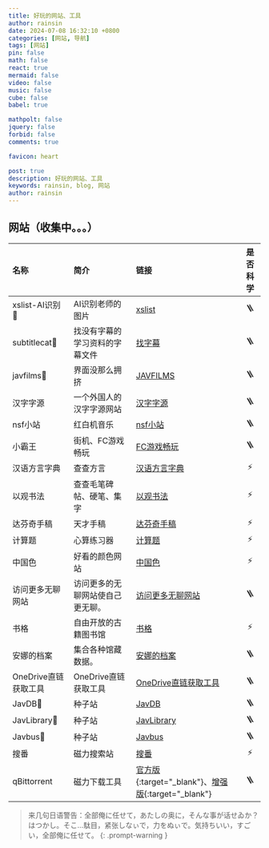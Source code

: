 ```yaml
---
title: 好玩的网站、工具
author: rainsin
date: 2024-07-08 16:32:10 +0800
categories: [网站, 导航]
tags: [网站]
pin: false
math: false
react: true
mermaid: false
video: false
music: false
cube: false
babel: true

mathpolt: false
jquery: false
forbid: false
comments: true

favicon: heart

post: true
description: 好玩的网站、工具
keywords: rainsin, blog, 网站
author: rainsin
---
```


## 网站（收集中。。。）

| 名称                          | 简介             | 链接     |    是否科学  |
| :--------------------------- | :--------------- | :------ | :----------: |
| xslist-AI识别🔞        | AI识别老师的图片        | [xslist](https://xslist.org/) |    🪜      |
| subtitlecat🔞         | 找没有字幕的学习资料的字幕文件 |[找字幕](https://subtitlecat.com/) |    🪜   |
| javfilms🔞            | 界面没那么拥挤  | [JAVFILMS](https://javfilms.com/)  |    🪜    |
| 汉字字源             | 一个外国人的汉字字源网站  | [汉字字源](https://hanziyuan.net/)  |    🪜    |
| nsf小站             | 红白机音乐  | [nsf小站](https://nsf.nesbbs.com/#/)  |    🪜    |
| 小霸王              | 街机、FC游戏畅玩  | [FC游戏畅玩](https://www.yikm.net/)  |    🪜   |
| 汉语方言字典         | 查查方言      | [汉语方言字典](https://zh.voicedic.com/)  |    ⚡    |
| 以观书法            | 查查毛笔碑帖、硬笔、集字      | [以观书法](https://web.ygsf.com/#/home?VNK=a2854203)  |    ⚡   |
| 达芬奇手稿            | 天才手稿        | [达芬奇手稿](http://www.drawingsofleonardo.org/)  |    ⚡   |
| 计算题              | 心算练习器        | [计算题](http://jisuanti.com/)  |    ⚡   |
| 中国色             | 好看的颜色网站        | [中国色](https://www.zhongguose.com/)  |    ⚡   |
| 访问更多无聊网站   | 访问更多的无聊网站使自己更无聊。        | [访问更多无聊网站](https://theuselessweb.com/)  |    🪜   |
| 书格  | 自由开放的古籍图书馆        | [书格](https://www.shuge.org/)  |    ⚡  |
| 安娜的档案  | 集合各种馆藏数据。       | [安娜的档案](https://zh.annas-archive.gs/)  |    🪜  |
| OneDrive直链获取工具  | OneDrive直链获取工具  | [OneDrive直链获取工具](https://onedrive.gimhoy.com/)  |    🪜  |
| JavDB🔞   | 种子站        | [JavDB](https://javdb.com/)  |    🪜    |
| JavLibrary🔞|  种子站     | [JavLibrary](https://www.javlibrary.com/cn/)  |    🪜    |
| Javbus🔞|  种子站     | [Javbus](https://www.javbus.com/)  |    🪜    |
| 搜番 |  磁力搜索站     | [搜番](https://za.sefan.cc/)  |    ⚡    |
| qBittorrent |  磁力下载工具   | [官方版](https://www.qbittorrent.org/){:target="_blank"}、[增强版](https://github.com/c0re100/qBittorrent-Enhanced-Edition/releases){:target="_blank"}  |    🪜   |


> 来几句日语警告：全部俺に任せて，あたしの奥に，そんな事が话せゐか？はつかし。そこ...駄目，紧张しなぃで，力をぬぃで。気持ちいい，すごい，全部俺に任せて。
{: .prompt-warning }